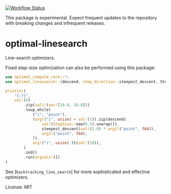 [![Workflow Status](https://github.com/justinlovinger/optimal-rs/workflows/build/badge.svg)](https://github.com/justinlovinger/optimal-rs/actions?query=workflow%3A%22build%22)

This package is experimental.
Expect frequent updates to the repository
with breaking changes
and infrequent releases.

# optimal-linesearch

Line-search optimizers.

Fixed step-size optimization can also be performed
using this package:

```rust
use optimal_compute_core::*;
use optimal_linesearch::{descend, step_direction::steepest_descent, StepSize};

println!(
    "{:?}",
    val!(0)
        .zip(val1!(vec![10.0, 10.0]))
        .loop_while(
            ("i", "point"),
            (arg!("i", usize) + val!(1)).zip(descend(
                val!(StepSize::new(0.5).unwrap()),
                steepest_descent(val!(2.0) * arg1!("point", f64)),
                arg1!("point", f64),
            )),
            arg!("i", usize).lt(val!(10)),
        )
        .snd()
        .run(argvals![])
)
```

See [`backtracking_line_search`] for more sophisticated and effective optimizers.

License: MIT
